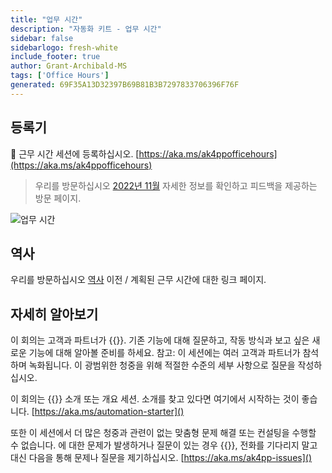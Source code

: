 ```yaml
---
title: "업무 시간"
description: "자동화 키트 - 업무 시간"
sidebar: false
sidebarlogo: fresh-white
include_footer: true
author: Grant-Archibald-MS
tags: ['Office Hours']
generated: 69F35A13D32397B69B81B3B7297833706396F76F
---
```


## 등록기

<g-emoji class="g-emoji" alias="calendar" fallback-src="https://github.githubassets.com/images/icons/emoji/unicode/1f4c6.png">📆</g-emoji> 근무 시간 세션에 등록하십시오. [https://aka.ms/ak4ppofficehours](https://aka.ms/ak4ppofficehours)

> 우리를 방문하십시오 [2022년 11월](/ko/office-hours/november-2022) 자세한 정보를 확인하고 피드백을 제공하는 방문 페이지.

![업무 시간](/images/office-hours.png)

## 역사

우리를 방문하십시오 [역사](/ko/office-hours/history) 이전 / 계획된 근무 시간에 대한 링크 페이지.

## 자세히 알아보기

이 회의는 고객과 파트너가 {{<product-name>}}. 기존 기능에 대해 질문하고, 작동 방식과 보고 싶은 새로운 기능에 대해 알아볼 준비를 하세요. 참고: 이 세션에는 여러 고객과 파트너가 참석하며 녹화됩니다. 이 광범위한 청중을 위해 적절한 수준의 세부 사항으로 질문을 작성하십시오.

이 회의는 {{<product-name>}} 소개 또는 개요 세션. 소개를 찾고 있다면 여기에서 시작하는 것이 좋습니다. [https://aka.ms/automation-starter]()

또한 이 세션에서 더 많은 청중과 관련이 없는 맞춤형 문제 해결 또는 컨설팅을 수행할 수 없습니다. 에 대한 문제가 발생하거나 질문이 있는 경우 {{<product-name>}}, 전화를 기다리지 말고 대신 다음을 통해 문제나 질문을 제기하십시오. [https://aka.ms/ak4pp-issues]()
